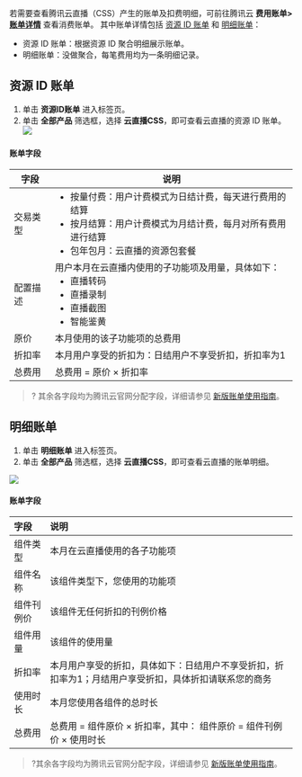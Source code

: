 若需要查看腾讯云直播（CSS）产生的账单及扣费明细，可前往腾讯云 **费用账单>[账单详情](https://console.cloud.tencent.com/expense/bill/summary)** 查看消费账单。
其中账单详情包括 [资源 ID 账单](#resources_id) 和 [明细账单](#detail)：
- 资源 ID 账单：根据资源 ID 聚合明细展示账单。
- 明细账单：没做聚合，每笔费用均为一条明细记录。

[](id:resources_id)
## 资源 ID 账单
1. 单击 **资源ID账单** 进入标签页。
2. 单击 **全部产品** 筛选框，选择 **云直播CSS**，即可查看云直播的资源 ID 账单。
![](https://main.qcloudimg.com/raw/9db167f7285dfaf82d83a9028d589ad8.png)

#### 账单字段

<table>
<thead>
<tr>
<th>字段</th>
<th>说明</th>
</tr>
</thead>
<tbody><tr>
<td>交易类型</td>
<td><ul style="margin:0;">
    <li>按量付费：用户计费模式为日结计费，每天进行费用的结算</li>
    <li>按月结算：用户计费模式为月结计费，每月对所有费用进行结算</li>
    <li>包年包月：云直播的资源包套餐</li></ul>
    </td>
</tr>
<tr>
<td>配置描述</td>
<td>用户本月在云直播内使用的子功能项及用量，具体如下：<ul style="margin:0;">
    <li>直播转码 </li>
    <li>直播录制 </li>
    <li>直播截图</li>
    <li>智能鉴黄</li>
    </ul></td>
</tr>
<tr>
<td>原价</td>
<td>本月使用的该子功能项的总费用</td>
</tr>
<tr>
<td>折扣率</td>
<td>本月用户享受的折扣为：日结用户不享受折扣，折扣率为1</td>
</tr>
<tr>
<td>总费用</td>
<td>总费用 = 原价 × 折扣率</td>
</tr>
</tbody></table>

>? 其余各字段均为腾讯云官网分配字段，详细请参见 [新版账单使用指南](https://intl.cloud.tencent.com/document/product/555)。

[](id:detail)
## 明细账单
1. 单击 **明细账单** 进入标签页。
2. 单击 **全部产品** 筛选框，选择 **云直播CSS**，即可查看云直播的账单明细。

![](https://main.qcloudimg.com/raw/0716954d4d5a955a77acd4149961ca1b.png)

#### 账单字段

| 字段       | 说明                                                         |
| :--------- | :----------------------------------------------------------- |
| 组件类型   | 本月在云直播使用的各子功能项                                 |
| 组件名称   | 该组件类型下，您使用的功能项                                 |
| 组件刊例价 | 该组件无任何折扣的刊例价格                                   |
| 组件用量   | 该组件的使用量                                               |
| 折扣率     | 本月用户享受的折扣，具体如下：日结用户不享受折扣，折扣率为1；月结用户享受折扣，具体折扣请联系您的商务 |
| 使用时长   | 本月您使用各组件的总时长                                     |
| 总费用     | 总费用 = 组件原价 × 折扣率，其中： 组件原价 = 组件刊例价 × 使用时长 |

>?其余各字段均为腾讯云官网分配字段，详细请参见 [新版账单使用指南](https://intl.cloud.tencent.com/document/product/555)。
